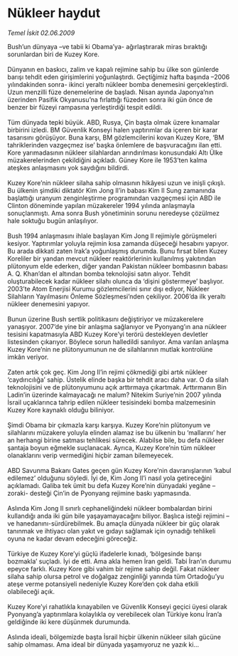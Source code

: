 # Nükleer haydut

*Temel İskit 02.06.2009*

<div class="taraf_structure_2col_1zq">
<div class="margen_n">



 <p>Bush’un dünyaya –ve tabii ki Obama’ya- ağırlaştırarak miras bıraktığı sorunlardan biri de Kuzey Kore. <br/><br/>Dünyanın en baskıcı, zalim ve kapalı rejimine sahip bu ülke son günlerde barışı tehdit eden girişimlerini yoğunlaştırdı. Geçtiğimiz hafta başında –2006 yılındakinden sonra- ikinci yeraltı nükleer bomba denemesini gerçekleştirdi. Uzun menzilli füze denemelerine de başladı. Nisan ayında Japonya’nın üzerinden Pasifik Okyanusu’na fırlattığı füzeden sonra iki gün önce de benzer bir füzeyi rampasına yerleştirdiği tespit edildi. <br/><br/>Tüm dünyada tepki büyük. ABD, Rusya, Çin başta olmak üzere kınamalar birbirini izledi. BM Güvenlik Konseyi halen yaptırımlar da içeren bir karar tasarısını görüşüyor. Buna karşı, BM gözlemcilerini kovan Kuzey Kore, ‘BM tahriklerinden vazgeçmez ise’ başka önlemlere de başvuracağını ilan etti. Kore yarımadasının nükleer silahlardan arındırılması konusundaki Altı Ülke müzakerelerinden çekildiğini açıkladı. Güney Kore ile 1953’ten kalma ateşkes anlaşmasını yok saydığını bildirdi. <br/><br/>Kuzey Kore’nin nükleer silaha sahip olmasının hikâyesi uzun ve inişli çıkışlı. Bu ülkenin şimdiki diktatör Kim Jong Il’in babası Kim Il Sung zamanında başlattığı uranyum zenginleştirme programından vazgeçmesi için ABD ile Clinton döneminde yapılan müzakereler 1994 yılında anlaşmayla sonuçlanmıştı. Ama sonra Bush yönetiminin sorunu neredeyse çözülmez hale soktuğu bugün anlaşılıyor. <br/><br/>Bush 1994 anlaşmasını ihlale başlayan Kim Jong Il rejimiyle görüşmeleri kesiyor. Yaptırımlar yoluyla rejimin kısa zamanda düşeceği hesabını yapıyor. Bu arada dikkati zaten Irak’a yoğunlaşmış durumda. Bunu fırsat bilen Kuzey Koreliler bir yandan mevcut nükleer reaktörlerinin kullanılmış yakıtından plütonyum elde ederken, diğer yandan Pakistan nükleer bombasının babası A. Q. Khan’dan el altından bomba teknolojisi satın alıyor. Tehdit oluşturabilecek kadar nükleer silahı olunca da ‘dişini göstermeye’ başlıyor. 2003’te Atom Enerjisi Kurumu gözlemcilerini sınır dışı ediyor, Nükleer Silahların Yayılmasını Önleme Sözleşmesi’nden çekiliyor. 2006’da ilk yeraltı nükleer denemesini yapıyor. <br/><br/>Bunun üzerine Bush sertlik politikasını değiştiriyor ve müzakerelere yanaşıyor. 2007’de yine bir anlaşma sağlanıyor ve Pyonyang’ın ana nükleer tesisini kapatmasıyla ABD Kuzey Kore’yi terörü destekleyen devletler listesinden çıkarıyor. Böylece sorun halledildi sanılıyor. Ama varılan anlaşma Kuzey Kore’nin ne plütonyumunun ne de silahlarının mutlak kontrolüne imkân veriyor. <br/><br/>Zaten artık çok geç. Kim Jong Il’in rejimi çökmediği gibi artık nükleer ‘caydırıcılığa’ sahip. Üstelik elinde başka bir tehdit aracı daha var. O da silah teknolojisini ve de plütonyumunu açık arttırmaya çıkartmak. Arttırmanın Bin Ladin’in üzerinde kalmayacağı ne malum? Nitekim Suriye’nin 2007 yılında İsrail uçaklarınca tahrip edilen nükleer tesisindeki bomba malzemesinin Kuzey Kore kaynaklı olduğu biliniyor. <br/><br/>Şimdi Obama bir çıkmazla karşı karşıya. Kuzey Kore’nin plütonyum ve silahlarını müzakere yoluyla elinden alamaz ise bu ülkenin bu ‘mallarını’ her an herhangi birine satması tehlikesi sürecek. Alabilse bile, bu defa nükleer şantaja boyun eğmekle suçlanacak. Ayrıca, Kuzey Kore’nin tüm nükleer olanaklarını verip vermediğini hiçbir zaman bilemeyecek. <br/><br/>ABD Savunma Bakanı Gates geçen gün Kuzey Kore’nin davranışlarının ‘kabul edilemez’ olduğunu söyledi. İyi de, Kim Jong Il’i nasıl yola getireceğini açıklamadı. Galiba tek ümit bu defa Kuzey Kore’nin dünyadaki yegâne –zoraki- desteği Çin’in de Pyonyang rejimine baskı yapmasında. <br/><br/>Aslında Kim Jong Il sınırlı cephaneliğindeki nükleer bombalardan birini kullandığı anda iki gün bile yaşayamayacağını biliyor. Başlıca isteği rejimini –ve hanedanını-sürdürebilmek. Bu amaçla dünyada nükleer bir güç olarak tanınmak ve ihtiyacı olan yakıt ve gıdayı sağlamak için oynadığı tehlikeli oyuna ne kadar devam edeceğini göreceğiz. <br/><br/>Türkiye de Kuzey Kore’yi güçlü ifadelerle kınadı, ‘bölgesinde barışı bozmakla’ suçladı. İyi de etti. Ama akla hemen İran geldi. Tabi İran’ın durumu epeyce farklı. Kuzey Kore gibi vahim bir rejime sahip değil. Fakat nükleer silaha sahip olursa petrol ve doğalgaz zenginliği yanında tüm Ortadoğu’yu ateşe verme potansiyeli nedeniyle Kuzey Kore’den çok daha etkili olabileceği açık. <br/><br/>Kuzey Kore’yi rahatlıkla kınayabilen ve Güvenlik Konseyi geçici üyesi olarak Pyonyang’a yaptırımlara kolaylıkla oy verebilecek olan Türkiye konu İran’a geldiğinde iki kere düşünmek durumunda. <br/><br/>Aslında ideali, bölgemizde başta İsrail hiçbir ülkenin nükleer silah gücüne sahip olmaması. Ama ideal bir dünyada yaşamıyoruz ne yazık ki...</p>
<br/>
<br/>
<br/>



<br/>


<div id="taraf_not">
</div>

</div>


</div>
